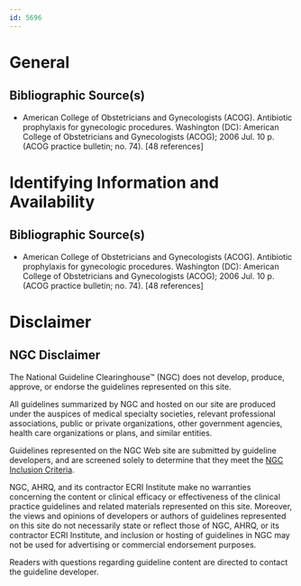 ```yaml
---
id: 5696
---
```


# General

## Bibliographic Source(s)

- American College of Obstetricians and Gynecologists (ACOG). Antibiotic prophylaxis for gynecologic procedures. Washington (DC): American College of Obstetricians and Gynecologists (ACOG); 2006 Jul. 10 p. (ACOG practice bulletin; no. 74). [48 references]

# Identifying Information and Availability

## Bibliographic Source(s)

- American College of Obstetricians and Gynecologists (ACOG). Antibiotic prophylaxis for gynecologic procedures. Washington (DC): American College of Obstetricians and Gynecologists (ACOG); 2006 Jul. 10 p. (ACOG practice bulletin; no. 74). [48 references]

# Disclaimer

## NGC Disclaimer

The National Guideline Clearinghouse™ (NGC) does not develop, produce, approve, or endorse the guidelines represented on this site.

All guidelines summarized by NGC and hosted on our site are produced under the auspices of medical specialty societies, relevant professional associations, public or private organizations, other government agencies, health care organizations or plans, and similar entities.

Guidelines represented on the NGC Web site are submitted by guideline developers, and are screened solely to determine that they meet the [NGC Inclusion Criteria](/help-and-about/summaries/inclusion-criteria).

NGC, AHRQ, and its contractor ECRI Institute make no warranties concerning the content or clinical efficacy or effectiveness of the clinical practice guidelines and related materials represented on this site. Moreover, the views and opinions of developers or authors of guidelines represented on this site do not necessarily state or reflect those of NGC, AHRQ, or its contractor ECRI Institute, and inclusion or hosting of guidelines in NGC may not be used for advertising or commercial endorsement purposes.

Readers with questions regarding guideline content are directed to contact the guideline developer.

